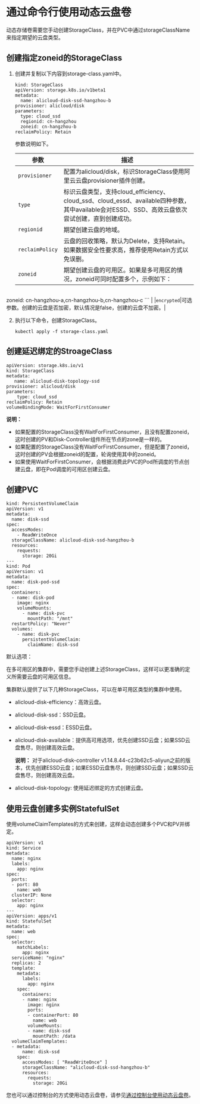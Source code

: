 # 通过命令行使用动态云盘卷

动态存储卷需要您手动创建StorageClass，并在PVC中通过storageClassName来指定期望的云盘类型。

## 创建指定zoneid的StorageClass

1.  创建并复制以下内容到storage-class.yaml中。

    ```
    kind: StorageClass
    apiVersion: storage.k8s.io/v1beta1
    metadata:
      name: alicloud-disk-ssd-hangzhou-b
    provisioner: alicloud/disk
    parameters:
      type: cloud_ssd
      regionid: cn-hangzhou
      zoneid: cn-hangzhou-b
    reclaimPolicy: Retain
    ```

    参数说明如下。

    |参数|描述|
    |--|--|
    |`provisioner`|配置为alicloud/disk，标识StorageClass使用阿里云云盘provisioner插件创建。|
    |`type`|标识云盘类型，支持cloud\_efficiency、cloud\_ssd、cloud\_essd、available四种参数，其中available会对ESSD、SSD、高效云盘依次尝试创建，直到创建成功。|
    |`regionid`|期望创建云盘的地域。|
    |`reclaimPolicy`|云盘的回收策略，默认为Delete，支持Retain。如果数据安全性要求高，推荐使用Retain方式以免误删。|
    |`zoneid`|期望创建云盘的可用区。如果是多可用区的情况，zoneid可同时配置多个，示例如下：

    ```
zoneid: cn-hangzhou-a,cn-hangzhou-b,cn-hangzhou-c
    ``` |
    |`encrypted`|可选参数。创建的云盘是否加密，默认情况是false，创建的云盘不加密。|

2.  执行以下命令，创建StorageClass。

    ```
    kubectl apply -f storage-class.yaml
    ```


## 创建延迟绑定的StroageClass

```
apiVersion: storage.k8s.io/v1
kind: StorageClass
metadata:
   name: alicloud-disk-topology-ssd
provisioner: alicloud/disk
parameters:
    type: cloud_ssd
reclaimPolicy: Retain
volumeBindingMode: WaitForFirstConsumer
```

**说明：**

-   如果配置的StorageClass没有WaitForFirstConsumer，且没有配置zoneid，这时创建的PV和Disk-Controller组件所在节点的zone是一样的。
-   如果配置的StorageClass没有WaitForFirstConsumer，但是配置了zoneid，这时创建的PV会根据zoneid的配置，轮询使用其中的zoneid。
-   如果使用WaitForFirstConsumer，会根据消费此PVC的Pod所调度的节点创建云盘，即在Pod调度的可用区创建云盘。

## 创建PVC

```
kind: PersistentVolumeClaim
apiVersion: v1
metadata:
  name: disk-ssd
spec:
  accessModes:
    - ReadWriteOnce
  storageClassName: alicloud-disk-ssd-hangzhou-b
  resources:
    requests:
      storage: 20Gi
---
kind: Pod
apiVersion: v1
metadata:
  name: disk-pod-ssd
spec:
  containers:
  - name: disk-pod
    image: nginx
    volumeMounts:
      - name: disk-pvc
        mountPath: "/mnt"
  restartPolicy: "Never"
  volumes:
    - name: disk-pvc
      persistentVolumeClaim:
        claimName: disk-ssd
```

默认选项：

在多可用区的集群中，需要您手动创建上述StorageClass，这样可以更准确的定义所需要云盘的可用区信息。

集群默认提供了以下几种StorageClass，可以在单可用区类型的集群中使用。

-   alicloud-disk-efficiency：高效云盘。
-   alicloud-disk-ssd：SSD云盘。
-   alicloud-disk-essd：ESSD云盘。
-   alicloud-disk-available：提供高可用选项，优先创建SSD云盘；如果SSD云盘售尽，则创建高效云盘。

    **说明：** 对于alicloud-disk-controller v1.14.8.44-c23b62c5-aliyun之前的版本，优先创建ESSD云盘；如果ESSD云盘售尽，则创建SSD云盘；如果SSD云盘售尽，则创建高效云盘。

-   alicloud-disk-topology: 使用延迟绑定的方式创建云盘。

## 使用云盘创建多实例StatefulSet

使用volumeClaimTemplates的方式来创建，这样会动态创建多个PVC和PV并绑定。

```
apiVersion: v1
kind: Service
metadata:
  name: nginx
  labels:
    app: nginx
spec:
  ports:
  - port: 80
    name: web
  clusterIP: None
  selector:
    app: nginx
---
apiVersion: apps/v1
kind: StatefulSet
metadata:
  name: web
spec:
  selector:
    matchLabels:
      app: nginx
  serviceName: "nginx"
  replicas: 2
  template:
    metadata:
      labels:
        app: nginx
    spec:
      containers:
      - name: nginx
        image: nginx
        ports:
        - containerPort: 80
          name: web
        volumeMounts:
        - name: disk-ssd
          mountPath: /data
  volumeClaimTemplates:
  - metadata:
      name: disk-ssd
    spec:
      accessModes: [ "ReadWriteOnce" ]
      storageClassName: "alicloud-disk-ssd-hangzhou-b"
      resources:
        requests:
          storage: 20Gi
```

您也可以通过控制台的方式使用动态云盘卷，请参见[通过控制台使用动态云盘卷](/cn.zh-CN/Kubernetes集群用户指南/存储管理-Flexvolume/云盘存储卷/通过控制台使用动态云盘卷.md)。

